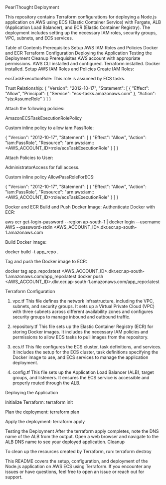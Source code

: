 PearlThought Deployment


This repository contains Terraform configurations for deploying a Node.js application on AWS using ECS (Elastic Container Service) with Fargate, ALB (Application Load Balancer), and ECR (Elastic Container Registry). The deployment includes setting up the necessary IAM roles, security groups, VPC, subnets, and ECS services.

Table of Contents
Prerequisites
Setup
AWS IAM Roles and Policies
Docker and ECR
Terraform Configuration
Deploying the Application
Testing the Deployment
Cleanup
Prerequisites
AWS account with appropriate permissions.
AWS CLI installed and configured.
Terraform installed.
Docker installed.
Setup
AWS IAM Roles and Policies
Create IAM Roles:

ecsTaskExecutionRole: This role is assumed by ECS tasks.

Trust Relationship:
{
    "Version": "2012-10-17",
    "Statement": [
        {
            "Effect": "Allow",
            "Principal": {
                "Service": "ecs-tasks.amazonaws.com"
            },
            "Action": "sts:AssumeRole"
        }
    ]
}

Attach the following policies:

AmazonECSTaskExecutionRolePolicy

Custom inline policy to allow iam:PassRole:

{
    "Version": "2012-10-17",
    "Statement": [
        {
            "Effect": "Allow",
            "Action": "iam:PassRole",
            "Resource": "arn:aws:iam::<AWS_ACCOUNT_ID>:role/ecsTaskExecutionRole"
        }
    ]
}

Attach Policies to User:

AdministratorAccess for full access.

Custom inline policy AllowPassRoleForECS:

{
    "Version": "2012-10-17",
    "Statement": [
        {
            "Effect": "Allow",
            "Action": "iam:PassRole",
            "Resource": "arn:aws:iam::<AWS_ACCOUNT_ID>:role/ecsTaskExecutionRole"
        }
    ]
}

Docker and ECR
Build and Push Docker Image:
Authenticate Docker with ECR:

aws ecr get-login-password --region ap-south-1 | docker login --username AWS --password-stdin <AWS_ACCOUNT_ID>.dkr.ecr.ap-south-1.amazonaws.com

Build Docker image:

docker build -t app_repo .

Tag and push the Docker image to ECR:

docker tag app_repo:latest <AWS_ACCOUNT_ID>.dkr.ecr.ap-south-1.amazonaws.com/app_repo:latest
docker push <AWS_ACCOUNT_ID>.dkr.ecr.ap-south-1.amazonaws.com/app_repo:latest

Terraform Configuration

1. vpc.tf
This file defines the network infrastructure, including the VPC, subnets, and security groups. It sets up a Virtual Private Cloud (VPC) with three subnets across different availability zones and configures security groups to manage inbound and outbound traffic.

2. repository.tf
This file sets up the Elastic Container Registry (ECR) for storing Docker images. It includes the necessary IAM policies and permissions to allow ECS tasks to pull images from the repository.

3. ecs.tf
This file configures the ECS cluster, task definitions, and services. It includes the setup for the ECS cluster, task definitions specifying the Docker image to use, and ECS services to manage the application deployment.

4. config.tf
This file sets up the Application Load Balancer (ALB), target groups, and listeners. It ensures the ECS service is accessible and properly routed through the ALB.

Deploying the Application

Initialize Terraform:
terraform init

Plan the deployment:
terraform plan

Apply the deployment:
terraform apply

Testing the Deployment
After the terraform apply completes, note the DNS name of the ALB from the output.
Open a web browser and navigate to the ALB DNS name to see your deployed application.
Cleanup

To clean up the resources created by Terraform, run:
terraform destroy


This README covers the setup, configuration, and deployment of the Node.js application on AWS ECS using Terraform. If you encounter any issues or have questions, feel free to open an issue or reach out for support.